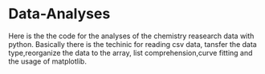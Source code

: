 # Data-Analyses
Here is the the code for the analyses of the chemistry reasearch data with python. Basically there is the techinic for reading csv data, tansfer the data type,reorganize the data to the array, list comprehension,curve fitting and the usage of matplotlib.
